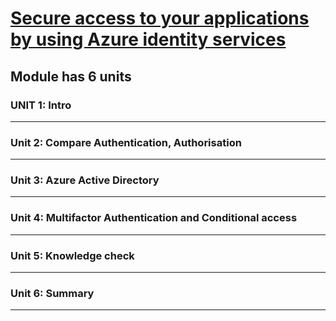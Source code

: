 # [Secure access to your applications by using Azure identity services](https://docs.microsoft.com/en-us/learn/modules/secure-access-azure-identity-services/)

## Module has 6 units

### UNIT 1: Intro

---
### Unit 2: Compare Authentication, Authorisation
---
### Unit 3: Azure Active Directory
---
### Unit 4: Multifactor Authentication and Conditional access
---
### Unit 5: Knowledge check
---
### Unit 6: Summary
---
